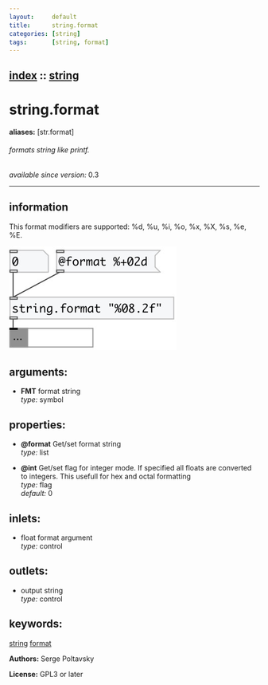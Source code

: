 ```yaml
---
layout:     default
title:      string.format
categories: [string]
tags:       [string, format]
---
```

[index](index.html) :: [string](category_string.html)
---

# string.format
**aliases:** [str.format]


###### formats string like printf.

*available since version:* 0.3

---


## information
This format modifiers are supported: %d, %u, %i, %o, %x, %X, %s, %e, %E.


[![example](../examples/img/string.format.jpg)](../examples/pd/string.format.pd)



## arguments:

* **FMT**
format string<br>
_type:_ symbol<br>





## properties:

* **@format** 
Get/set format string<br>
_type:_ list<br>

* **@int** 
Get/set flag for integer mode. If specified all floats are converted to integers. This
usefull for hex and octal formatting<br>
_type:_ flag<br>
_default:_ 0<br>



## inlets:

* float format argument<br>
_type:_ control



## outlets:

* output string<br>
_type:_ control



## keywords:

[string](keywords/string.html)
[format](keywords/format.html)






**Authors:** Serge Poltavsky




**License:** GPL3 or later





